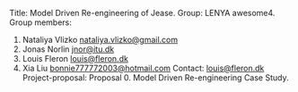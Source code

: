 Title: Model Driven Re-engineering of Jease.
Group: LENYA awesome4.
Group members:
1. Nataliya Vlizko nataliya.vlizko@gmail.com
2. Jonas Norlin jnor@itu.dk
3. Louis Fleron louis@fleron.dk
4. Xia Liu bonnie777772003@hotmail.com
Contact: louis@fleron.dk
Project-proposal: Proposal 0. Model Driven Re-engineering Case Study.
